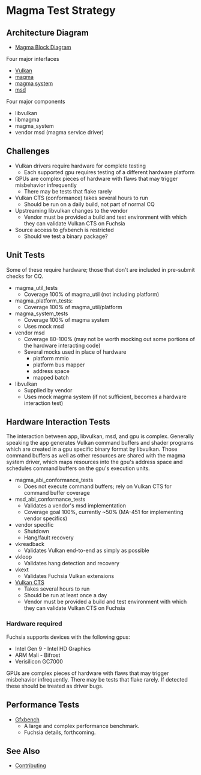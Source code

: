 Magma Test Strategy
===================

## Architecture Diagram

* [Magma Block Diagram](block_diagram.svg)

Four major interfaces

* [Vulkan](https://www.khronos.org/vulkan)
* [magma](/src/graphics/lib/magma/include/magma_abi/magma.h)
* [magma system](/src/graphics/lib/magma/src/magma_util/platform/platform_connection.h)
* [msd](/src/graphics/lib/magma/include/msd_abi/msd.h)

Four major components

* libvulkan
* libmagma
* magma_system
* vendor msd (magma service driver)

## Challenges

* Vulkan drivers require hardware for complete testing
    * Each supported gpu requires testing of a different hardware platform
* GPUs are complex pieces of hardware with flaws that may trigger misbehavior infrequently
    * There may be tests that flake rarely
* Vulkan CTS (conformance) takes several hours to run
    * Should be run on a daily build, not part of normal CQ
* Upstreaming libvulkan changes to the vendor
    * Vendor must be provided a build and test environment with which they can validate Vulkan CTS on Fuchsia
* Source access to gfxbench is restricted
    * Should we test a binary package?

## Unit Tests

Some of these require hardware; those that don't are included in pre-submit checks for CQ.

* magma_util_tests
    * Coverage 100% of magma_util (not including platform)
* magma_platform_tests:
    * Coverage 100% of magma_util/platform
* magma_system_tests
    * Coverage 100% of magma system
    * Uses mock msd
* vendor msd
    * Coverage 80-100% (may not be worth mocking out some portions of the hardware interacting code)
    * Several mocks used in place of hardware
        * platform mmio
        * platform bus mapper
        * address space
        * mapped batch
* libvulkan
    * Supplied by vendor
    * Uses mock magma system (if not sufficient, becomes a hardware interaction test)

## Hardware Interaction Tests

The interaction between app, libvulkan, msd, and gpu is complex.  Generally speaking the app generates Vulkan command buffers and shader programs which are created in a gpu specific binary format by libvulkan.
Those command buffers as well as other resources are shared with the magma system driver, which maps resources into the gpu's address space and schedules command buffers on the gpu's execution units.

* magma_abi_conformance_tests
    * Does not execute command buffers; rely on Vulkan CTS for command buffer coverage
* msd_abi_conformance_tests
    * Validates a vendor's msd implementation
    * Coverage goal 100%, currently ~50% (MA-451 for implementing vendor specifics)
* vendor specific
    * Shutdown
    * Hang/fault recovery
* vkreadback
    * Validates Vulkan end-to-end as simply as possible
* vkloop
    * Validates hang detection and recovery
* vkext
    * Validates Fuchsia Vulkan extensions
* [Vulkan CTS](https://github.com/KhronosGroup/VK-GL-CTS)
    * Takes several hours to run
    * Should be run at least once a day
    * Vendor must be provided a build and test environment with which they can validate Vulkan CTS on Fuchsia

### Hardware required

Fuchsia supports devices with the following gpus:

* Intel Gen 9 - Intel HD Graphics
* ARM Mali - Bifrost
* Verisilicon GC7000

GPUs are complex pieces of hardware with flaws that may trigger misbehavior infrequently. There may be tests that flake rarely.  If detected these should be treated as driver bugs.

## Performance Tests

* [Gfxbench](https://gfxbench.com)
    * A large and complex performance benchmark.
    * Fuchsia details, forthcoming.

## See Also
* [Contributing](contributing.md)

